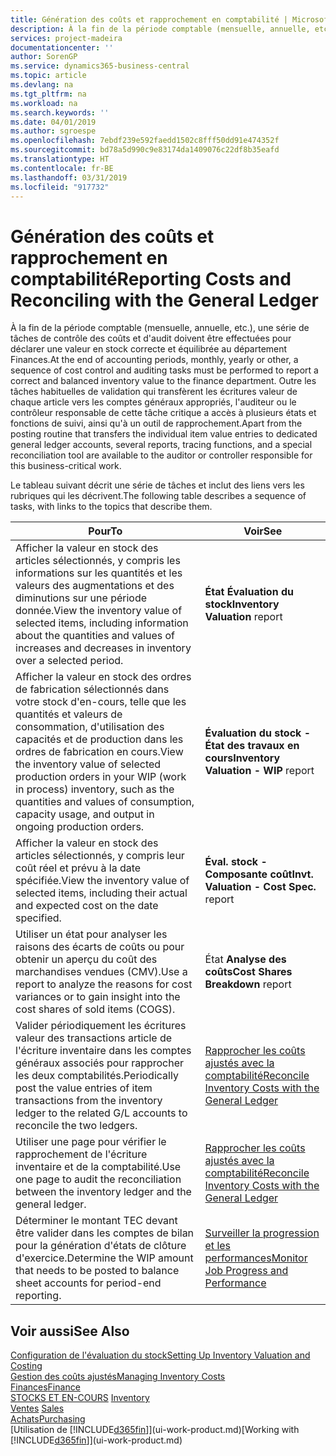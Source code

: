 ```yaml
---
title: Génération des coûts et rapprochement en comptabilité | Microsoft Docs
description: À la fin de la période comptable (mensuelle, annuelle, etc.), une série de tâches de contrôle des coûts et d'audit doivent être effectuées pour déclarer une valeur en stock correcte et équilibrée au département Finances. Outre les tâches habituelles de validation qui transfèrent les écritures valeur de chaque article vers les comptes généraux appropriés, l'auditeur ou le contrôleur responsable de cette tâche critique a accès à plusieurs états et fonctions de suivi, ainsi qu'à un outil de rapprochement.
services: project-madeira
documentationcenter: ''
author: SorenGP
ms.service: dynamics365-business-central
ms.topic: article
ms.devlang: na
ms.tgt_pltfrm: na
ms.workload: na
ms.search.keywords: ''
ms.date: 04/01/2019
ms.author: sgroespe
ms.openlocfilehash: 7ebdf239e592faedd1502c8fff50dd91e474352f
ms.sourcegitcommit: bd78a5d990c9e83174da1409076c22df8b35eafd
ms.translationtype: HT
ms.contentlocale: fr-BE
ms.lasthandoff: 03/31/2019
ms.locfileid: "917732"
---
```

# <a name="reporting-costs-and-reconciling-with-the-general-ledger"></a><span data-ttu-id="5bb86-104">Génération des coûts et rapprochement en comptabilité</span><span class="sxs-lookup"><span data-stu-id="5bb86-104">Reporting Costs and Reconciling with the General Ledger</span></span>
<span data-ttu-id="5bb86-105">À la fin de la période comptable (mensuelle, annuelle, etc.), une série de tâches de contrôle des coûts et d'audit doivent être effectuées pour déclarer une valeur en stock correcte et équilibrée au département Finances.</span><span class="sxs-lookup"><span data-stu-id="5bb86-105">At the end of accounting periods, monthly, yearly or other, a sequence of cost control and auditing tasks must be performed to report a correct and balanced inventory value to the finance department.</span></span> <span data-ttu-id="5bb86-106">Outre les tâches habituelles de validation qui transfèrent les écritures valeur de chaque article vers les comptes généraux appropriés, l'auditeur ou le contrôleur responsable de cette tâche critique a accès à plusieurs états et fonctions de suivi, ainsi qu'à un outil de rapprochement.</span><span class="sxs-lookup"><span data-stu-id="5bb86-106">Apart from the posting routine that transfers the individual item value entries to dedicated general ledger accounts, several reports, tracing functions, and a special reconciliation tool are available to the auditor or controller responsible for this business-critical work.</span></span>  

 <span data-ttu-id="5bb86-107">Le tableau suivant décrit une série de tâches et inclut des liens vers les rubriques qui les décrivent.</span><span class="sxs-lookup"><span data-stu-id="5bb86-107">The following table describes a sequence of tasks, with links to the topics that describe them.</span></span>   

|<span data-ttu-id="5bb86-108">**Pour**</span><span class="sxs-lookup"><span data-stu-id="5bb86-108">**To**</span></span>|<span data-ttu-id="5bb86-109">**Voir**</span><span class="sxs-lookup"><span data-stu-id="5bb86-109">**See**</span></span>|  
|------------|-------------|  
|<span data-ttu-id="5bb86-110">Afficher la valeur en stock des articles sélectionnés, y compris les informations sur les quantités et les valeurs des augmentations et des diminutions sur une période donnée.</span><span class="sxs-lookup"><span data-stu-id="5bb86-110">View the inventory value of selected items, including information about the quantities and values of increases and decreases in inventory over a selected period.</span></span>|<span data-ttu-id="5bb86-111">**État Évaluation du stock**</span><span class="sxs-lookup"><span data-stu-id="5bb86-111">**Inventory Valuation** report</span></span>|  
|<span data-ttu-id="5bb86-112">Afficher la valeur en stock des ordres de fabrication sélectionnés dans votre stock d'en-cours, telle que les quantités et valeurs de consommation, d'utilisation des capacités et de production dans les ordres de fabrication en cours.</span><span class="sxs-lookup"><span data-stu-id="5bb86-112">View the inventory value of selected production orders in your WIP (work in process) inventory, such as the quantities and values of consumption, capacity usage, and output in ongoing production orders.</span></span>|<span data-ttu-id="5bb86-113">**Évaluation du stock - État des travaux en cours**</span><span class="sxs-lookup"><span data-stu-id="5bb86-113">**Inventory Valuation - WIP** report</span></span>|  
|<span data-ttu-id="5bb86-114">Afficher la valeur en stock des articles sélectionnés, y compris leur coût réel et prévu à la date spécifiée.</span><span class="sxs-lookup"><span data-stu-id="5bb86-114">View the inventory value of selected items, including their actual and expected cost on the date specified.</span></span>|<span data-ttu-id="5bb86-115">**Éval. stock - Composante coût**</span><span class="sxs-lookup"><span data-stu-id="5bb86-115">**Invt. Valuation - Cost Spec.** report</span></span>|  
|<span data-ttu-id="5bb86-116">Utiliser un état pour analyser les raisons des écarts de coûts ou pour obtenir un aperçu du coût des marchandises vendues (CMV).</span><span class="sxs-lookup"><span data-stu-id="5bb86-116">Use a report to analyze the reasons for cost variances or to gain insight into the cost shares of sold items (COGS).</span></span>|<span data-ttu-id="5bb86-117">État **Analyse des coûts**</span><span class="sxs-lookup"><span data-stu-id="5bb86-117">**Cost Shares Breakdown** report</span></span>|  
|<span data-ttu-id="5bb86-118">Valider périodiquement les écritures valeur des transactions article de l'écriture inventaire dans les comptes généraux associés pour rapprocher les deux comptabilités.</span><span class="sxs-lookup"><span data-stu-id="5bb86-118">Periodically post the value entries of item transactions from the inventory ledger to the related G/L accounts to reconcile the two ledgers.</span></span>|[<span data-ttu-id="5bb86-119">Rapprocher les coûts ajustés avec la comptabilité</span><span class="sxs-lookup"><span data-stu-id="5bb86-119">Reconcile Inventory Costs with the General Ledger</span></span>](finance-how-to-post-inventory-costs-to-the-general-ledger.md)|  
|<span data-ttu-id="5bb86-120">Utiliser une page pour vérifier le rapprochement de l'écriture inventaire et de la comptabilité.</span><span class="sxs-lookup"><span data-stu-id="5bb86-120">Use one page to audit the reconciliation between the inventory ledger and the general ledger.</span></span>|[<span data-ttu-id="5bb86-121">Rapprocher les coûts ajustés avec la comptabilité</span><span class="sxs-lookup"><span data-stu-id="5bb86-121">Reconcile Inventory Costs with the General Ledger</span></span>](finance-how-to-post-inventory-costs-to-the-general-ledger.md)|  
|<span data-ttu-id="5bb86-122">Déterminer le montant TEC devant être valider dans les comptes de bilan pour la génération d'états de clôture d'exercice.</span><span class="sxs-lookup"><span data-stu-id="5bb86-122">Determine the WIP amount that needs to be posted to balance sheet accounts for period-end reporting.</span></span>|[<span data-ttu-id="5bb86-123">Surveiller la progression et les performances</span><span class="sxs-lookup"><span data-stu-id="5bb86-123">Monitor Job Progress and Performance</span></span>](projects-how-monitor-progress-performance.md)|

## <a name="see-also"></a><span data-ttu-id="5bb86-124">Voir aussi</span><span class="sxs-lookup"><span data-stu-id="5bb86-124">See Also</span></span>  
[<span data-ttu-id="5bb86-125">Configuration de l'évaluation du stock</span><span class="sxs-lookup"><span data-stu-id="5bb86-125">Setting Up Inventory Valuation and Costing</span></span>](finance-set-up-inventory-valuation-and-costing.md)  
[<span data-ttu-id="5bb86-126">Gestion des coûts ajustés</span><span class="sxs-lookup"><span data-stu-id="5bb86-126">Managing Inventory Costs</span></span>](finance-manage-inventory-costs.md)  
[<span data-ttu-id="5bb86-127">Finances</span><span class="sxs-lookup"><span data-stu-id="5bb86-127">Finance</span></span>](finance.md)  
<span data-ttu-id="5bb86-128">[STOCKS ET EN-COURS](inventory-manage-inventory.md) </span><span class="sxs-lookup"><span data-stu-id="5bb86-128">[Inventory](inventory-manage-inventory.md) </span></span>  
<span data-ttu-id="5bb86-129">[Ventes](sales-manage-sales.md) </span><span class="sxs-lookup"><span data-stu-id="5bb86-129">[Sales](sales-manage-sales.md) </span></span>  
[<span data-ttu-id="5bb86-130">Achats</span><span class="sxs-lookup"><span data-stu-id="5bb86-130">Purchasing</span></span>](purchasing-manage-purchasing.md)  
<span data-ttu-id="5bb86-131">[Utilisation de [!INCLUDE[d365fin](includes/d365fin_md.md)]](ui-work-product.md)</span><span class="sxs-lookup"><span data-stu-id="5bb86-131">[Working with [!INCLUDE[d365fin](includes/d365fin_md.md)]](ui-work-product.md)</span></span>
